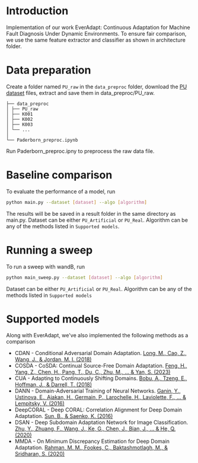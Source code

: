 # Introduction
Implementation of our work EverAdapt: Continuous Adaptation for Machine Fault Diagnosis Under Dynamic Environments.
To ensure fair comparison, we use the same feature extractor and classifier as shown in architecture folder.

# Data preparation
Create a folder named `PU_raw` in the `data_preproc` folder, download the [PU dataset](http://groups.uni-paderborn.de/kat/BearingDataCenter/) files, extract and save them in data_preproc/PU_raw.
```code block
├── data_preproc
│ ├── PU_raw
│ ├── K001
│ ├── K002
│ ├── K003
│ └── ...
│
└── Paderborn_preproc.ipynb
```
Run Paderborn_preproc.ipny to preprocess the raw data file.

# Baseline comparison
To evaluate the performance of a model, run
 ```bash
 python main.py --dataset [dataset] --algo [algorithm] 
 ```
 The results will be be saved in a result folder in the same directory as main.py. Dataset can be either `PU_Artificial` or `PU_Real`. Algorithm can be any of the methods listed in `Supported models`.

# Running a sweep
To run a sweep with wandB, run
 ```bash
 python main_sweep.py --dataset [dataset] --algo [algorithm] 
  ```
Dataset can be either `PU_Artificial` or `PU_Real`. Algorithm can be any of the methods listed in `Supported models`

# Supported models
Along with EverAdapt, we've also implemented the following methods as a comparison
* CDAN - Conditional Adversarial Domain Adaptation. [Long, M., Cao, Z., Wang, J., & Jordan, M. I. (2018)](https://proceedings.neurips.cc/paper_files/paper/2018/file/ab88b15733f543179858600245108dd8-Paper.pdf)
* COSDA - CoSDA: Continual Source-Free Domain Adaptation. [Feng, H., Yang, Z., Chen, H., Pang, T., Du, C., Zhu, M., ... & Yan, S. (2023)](https://arxiv.org/abs/2304.06627)
* CUA - Adapting to Continuously Shifting Domains. [Bobu, A., Tzeng, E., Hoffman, J., & Darrell, T. (2018)](https://openreview.net/forum?id=BJsBjPJvf)
* DANN - Domain-Adversarial Training of Neural Networks. [Ganin, Y., Ustinova, E., Ajakan, H., Germain, P., Larochelle, H., Laviolette, F., ... & Lempitsky, V. (2016)](https://www.jmlr.org/papers/volume17/15-239/15-239.pdf)
* DeepCORAL - Deep CORAL: Correlation Alignment for Deep Domain Adaptation. [Sun, B., & Saenko, K. (2016)](https://ieeexplore.ieee.org/document/9085896)
* DSAN - Deep Subdomain Adaptation Network for Image Classification. [Zhu, Y., Zhuang, F., Wang, J., Ke, G., Chen, J., Bian, J., ... & He, Q. (2020)](https://ieeexplore.ieee.org/document/9085896)
* MMDA - On Minimum Discrepancy Estimation for Deep Domain Adaptation. [Rahman, M. M., Fookes, C., Baktashmotlagh, M., & Sridharan, S. (2020)](https://link.springer.com/chapter/10.1007/978-3-030-30671-7_6)


